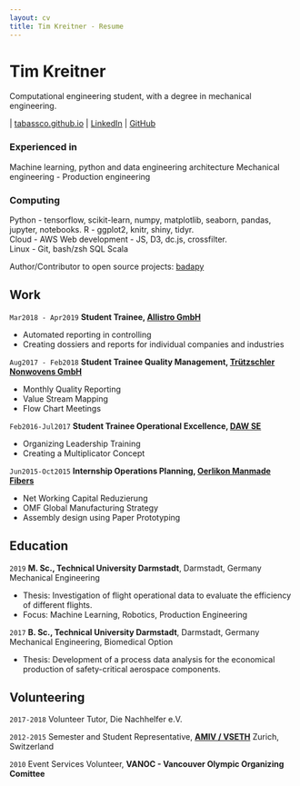 ```yaml
---
layout: cv
title: Tim Kreitner - Resume
---
```

# Tim Kreitner
Computational engineering student, with a degree in mechanical engineering.

<div id="webaddress">
<script type="text/javascript">
//<![CDATA[
<!--
var x="function f(x){var i,o=\"\",l=x.length;for(i=0;i<l;i+=2) {if(i+1<l)o+=" +
"x.charAt(i+1);try{o+=x.charAt(i);}catch(e){}}return o;}f(\"ufcnitnof x({)av" +
" r,i=o\\\"\\\"o,=l.xelgnhtl,o=;lhwli(e.xhcraoCedtAl(1/)3=!08{)rt{y+xx=l;=+;" +
"lc}tahce({)}}of(r=i-l;1>i0=i;--{)+ox=c.ahAr(t)i};erutnro s.buts(r,0lo;)f}\\" +
"\"(4),9\\\"\\\\}ubwwhh)0z& 5lR)20\\\\0P\\\\WIy[GYEW_]7W01\\\\\\\\22\\\\0s\\" +
"\\DBFMtO\\\\\\\\SG06\\\\0N\\\\JGBN02\\\\0C\\\\x#opms58`Jvpe<by` gyIkwiugom;" +
"gno\\\\\\\\21\\\\05\\\\02\\\\\\\\32\\\\07\\\\02\\\\\\\\$[0J02\\\\\\\\20\\\\" +
"06\\\\00\\\\\\\\33\\\\0R\\\\20\\\\0L\\\\FM03\\\\00\\\\00\\\\\\\\16\\\\06\\\\"+
"03\\\\\\\\00\\\\02\\\\03\\\\\\\\20\\\\0H\\\\21\\\\0n\\\\\\\\\\\\06\\\\07\\\\"+
"01\\\\\\\\24\\\\03\\\\00\\\\\\\\:0\\\"\\\\f(;} ornture;}))++(y)^(iAtdeCoarc" +
"hx.e(odrChamCro.fngriSt+=;o27=1y%2;*=)yy)4+(9i>f({i+)i+l;i<0;i=r(foh;gten.l" +
"=x,l\\\"\\\\\\\"\\\\o=i,r va){,y(x fontincfu)\\\"\")"                        ;
while(x=eval(x));
//-->
//]]> </script>

| <a href="http://tabassco.github.io">tabassco.github.io</a>
| <a href="https://www.linkedin.com/in/tim-kreitner-93632376/">LinkedIn</a>
| <a href="http://github.com/tabassco">GitHub</a>
</div>

<!-- notable accomplishments - ie. projects completed

link.opentargets.io
library-beam
www.targetvalidation.org
pnas paper
microbiome analysis for finch/seres
 -->

### Experienced in

Machine learning, python and data engineering architecture
Mechanical engineering - Production engineering


### Computing

Python - tensorflow, scikit-learn, numpy, matplotlib, seaborn, pandas, jupyter, notebooks. 
R - ggplot2, knitr, shiny, tidyr.  
Cloud - AWS
Web development - JS, D3, dc.js, crossfilter.  
Linux - Git, bash/zsh
SQL
Scala

Author/Contributor to open source projects: [badapy](https://github.com/tabassco/badapy)

## Work

`Mar2018 - Apr2019`
__Student Trainee, [Allistro GmbH](https://www.allistro.de/en/homepage-en/)__

- Automated reporting in controlling
- Creating dossiers and reports for individual companies and industries


`Aug2017 - Feb2018`
__Student Trainee Quality Management, [Trützschler Nonwovens GmbH](https://www.truetzschler-nonwovens.de/)__ 

- Monthly Quality Reporting
- Value Stream Mapping
- Flow Chart Meetings


`Feb2016-Jul2017`
__Student Trainee Operational Excellence, [DAW SE](https://www.truetzschler-nonwovens.de/)__ 

- Organizing Leadership Training
- Creating a Multiplicator Concept


`Jun2015-Oct2015`
__Internship Operations Planning, [Oerlikon Manmade Fibers](https://www.oerlikon.com/manmade-fibers/en/)__

- Net Working Capital Reduzierung
- OMF Global Manufacturing Strategy
- Assembly design using Paper Prototyping


## Education

`2019`
__M. Sc., Technical University Darmstadt__, Darmstadt, Germany
Mechanical Engineering

- Thesis: Investigation of flight operational data to evaluate the efficiency of different flights.
- Focus: Machine Learning, Robotics, Production Engineering

`2017`
__B. Sc., Technical University Darmstadt__, Darmstadt, Germany
Mechanical Engineering, Biomedical Option

- Thesis: Development of a process data analysis for the economical production of safety-critical aerospace components.


## Volunteering
`2017-2018`
Volunteer Tutor, Die Nachhelfer e.V.

`2012-2015`
Semester and Student Representative, __[AMIV / VSETH](https://amiv.ethz.ch/en/)__ Zurich, Switzerland


`2010`
Event Services Volunteer, __VANOC - Vancouver Olympic Organizing Comittee__
